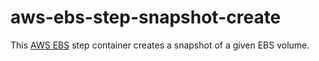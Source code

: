 # aws-ebs-step-snapshot-create

This [AWS EBS](https://aws.amazon.com/ebs/) step container creates a snapshot of
a given EBS volume.